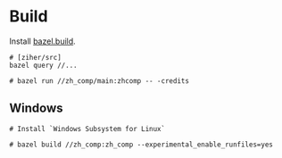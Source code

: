 # Build

Install [bazel.build](https://bazel.build/).

    # [ziher/src]
    bazel query //... 

    # bazel run //zh_comp/main:zhcomp -- -credits


## Windows


    # Install `Windows Subsystem for Linux`
    
    # bazel build //zh_comp:zh_comp --experimental_enable_runfiles=yes

